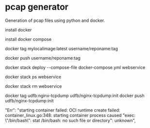 # pcap generator
Generation of pcap files using python and docker.


install docker

install docker compose

docker tag mylocalimage:latest username/reponame:tag

docker push username/reponame:tag


docker stack deploy --compose-file docker-compose.yml webservice

docker stack ps webservice

docker stack rm webservice





docker tag udfb:nginx-tcpdump udfb/nginx-tcpdump:init
docker push udfb/nginx-tcpdump:init

"Err": "starting container failed: OCI runtime create failed: container_linux.go:348: starting container process caused \"exec: \\\"/bin/bash\\\": stat /bin/bash: no such file or directory\": unknown",
